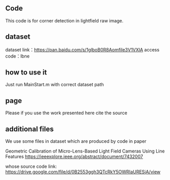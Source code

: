 Code
------
This code is for corner detection in lightfield raw image.

dataset
----------
dataset link：https://pan.baidu.com/s/1glboB0R8Aomfile3V1VXlA 
access code：lbne 

how to use it
------
Just run MainStart.m with correct dataset path

page
-----
Please if you use the work presented here cite the source



additional files
--
We use some files in dataset which are produced by code in paper

Geometric Calibration of Micro-Lens-Based Light Field Cameras Using Line Features
https://ieeexplore.ieee.org/abstract/document/7432007

whose source code link:
https://drive.google.com/file/d/0B2553ggh3QTcRkY5OWRIaURESjA/view

